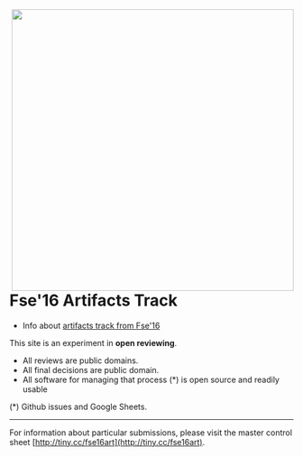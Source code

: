 <img align=right width=500 src="http://cdn.static-economist.com/sites/default/files/20140614_STD001.jpg">

# Fse'16 Artifacts Track

+ Info about [artifacts track from Fse'16](http://www.cs.ucdavis.edu/fse2016/calls/artifacts/)

This site is an experiment in **open reviewing**.

- All reviews are public domains.
- All final decisions are public domain.
- All  software for managing that process (*) is open source and readily usable 


(*) Github issues and Google Sheets.

_______
For information about particular submissions, please visit the 
master control sheet [http://tiny.cc/fse16art](http://tiny.cc/fse16art).
